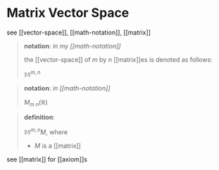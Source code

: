 # Matrix Vector Space

see [[vector-space]], [[math-notation]], [[matrix]]

> **notation**: _in my [[math-notation]]_
>
> the [[vector-space]] of $m$ by $n$ [[matrix]]es is denoted as follows:
>
> $\mathbb M^{m, n}$

> **notation**: _in [[math-notation]]_
>
> $M_{m\ n}(\mathbb R)$

> **definition**:
>
> $\mathbb M^{m, n} M$, where
>
> - $M$ is a [[matrix]]

see [[matrix]] for [[axiom]]s
